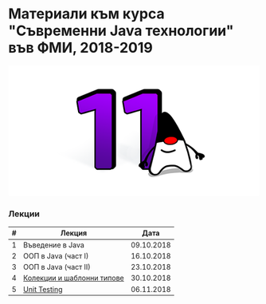 # Материали към курса "Съвременни Java технологии" във ФМИ, 2018-2019

![Java 11](images/java-logo.png?raw=true)

### Лекции

| # | Лекция                                                                                                           | Дата       |
|---| ---------------------------------------------------------------------------------------------------------------- |:----------:|
| 1 | Въведение в Java                                                                                                 | 09.10.2018 |
| 2 | ООП в Java (част I)                                                                                              | 16.10.2018 |
| 3 | ООП в Java (част II)                                                                                             | 23.10.2018 |
| 4 | [Колекции и шаблонни типове](https://gitpitch.com/fmi/java-course/master?p=04-collections-and-generics/lecture/) | 30.10.2018 |
| 5 | [Unit Testing](https://gitpitch.com/fmi/java-course/master?p=05-unit-testing/lecture/)                           | 06.11.2018 |
